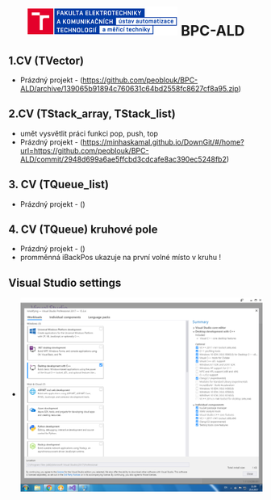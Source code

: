 <!-- @format -->
<h1 align="center">
  <img alt="logo" src="img/logo.png" > BPC-ALD 
</h1>

## 1.CV (TVector)

- Prázdný projekt - (https://github.com/peoblouk/BPC-ALD/archive/139065b91894c760631c64bd2558fc8627cf8a95.zip)

## 2.CV (TStack_array, TStack_list)

- umět vysvětlit práci funkci pop, push, top
- Prázdný projekt - (https://minhaskamal.github.io/DownGit/#/home?url=https://github.com/peoblouk/BPC-ALD/commit/2948d699a6ae5ffcbd3cdcafe8ac390ec5248fb2)

## 3. CV (TQueue_list)

- Prázdný projekt - ()

## 4. CV (TQueue) kruhové pole

- Prázdný projekt - ()
- promměnná iBackPos ukazuje na první volné místo v kruhu !

## Visual Studio settings
 - <img alt="vscode settings" src="img/vs2017_setup_new.png" align = "center">
